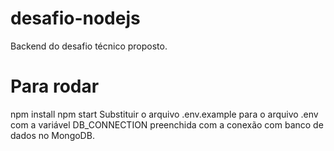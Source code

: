 # desafio-nodejs
Backend do desafio técnico proposto.
# Para rodar
npm install
npm start
Substituir o arquivo .env.example para o arquivo .env com a variável DB_CONNECTION preenchida com a conexão com banco de dados no MongoDB.